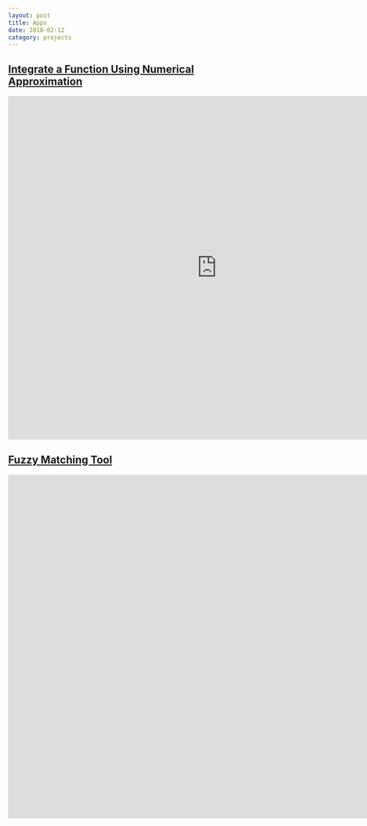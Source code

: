 ```yaml
---
layout: post
title: Apps
date: 2018-02-12
category: projects
---
```


## [Integrate a Function Using Numerical Approximation](https://tianweizhang.shinyapps.io/integrate/)
<iframe width="850" height="700" src="https://tianweizhang.shinyapps.io/integrate/" frameborder="0" allowfullscreen scroll='yes'></iframe>

## [Fuzzy Matching Tool](https://tianweizhang.shinyapps.io/fuzzy_matching_tool/)
<iframe width="1900" height="700" src="https://tianweizhang.shinyapps.io/fuzzy_matching_tool/" frameborder="0" allowfullscreen scroll='yes'></iframe>